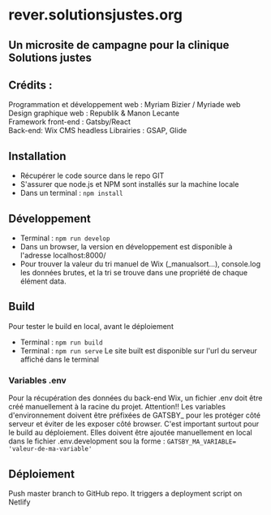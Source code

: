 # rever.solutionsjustes.org
## Un microsite de campagne pour la clinique Solutions justes

## Crédits :
Programmation et développement  web : Myriam Bizier / Myriade web  
Design graphique web : Republik & Manon Lecante  
Framework front-end : Gatsby/React  
Back-end: Wix CMS headless
Librairies : GSAP, Glide

## Installation
- Récupérer le code source dans le repo GIT
- S'assurer que node.js et NPM sont installés sur la machine locale
- Dans un terminal : `npm install`

## Développement
- Terminal : `npm run develop`
- Dans un browser, la version en développement est disponible à l'adresse localhost:8000/
- Pour trouver la valeur du tri manuel de Wix (_manualsort...), console.log les données brutes, et la tri se trouve dans une propriété de chaque élément data.  

## Build
Pour tester le build en local, avant le déploiement
- Terminal : `npm run build`
- Terminal : `npm run serve`
Le site built est disponible sur l'url du serveur affiché dans le terminal

### Variables .env
Pour la récupération des données du back-end Wix, un fichier .env doit être créé manuellement à la racine du projet.
Attention!!
Les variables d'environnement doivent être préfixées de GATSBY_ pour les protéger côté serveur et éviter de les exposer côté browser. C'est important surtout pour le build au déploiement. Elles doivent être ajoutée manuellement en local dans le fichier .env.development sou la forme :
`GATSBY_MA_VARIABLE= 'valeur-de-ma-variable'`

## Déploiement
Push master branch to GitHub repo. It triggers a deployment script on Netlify

